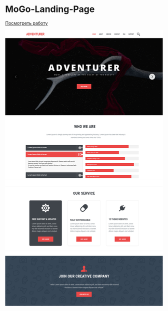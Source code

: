 <h1>MoGo-Landing-Page</h1>
<p><a href="https://lenyalol.github.io/portfolio/adventurer/index.html">Посмотреть работу</a></p>
<img src="adventurer.jpg" alt="">